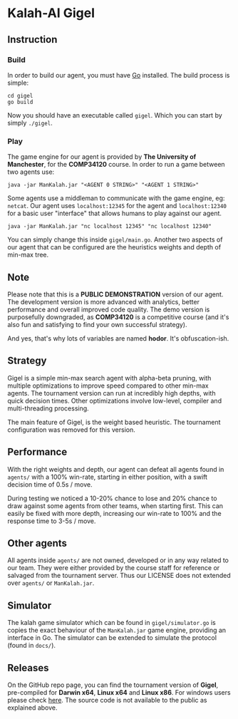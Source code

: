 # Kalah-AI Gigel

## Instruction

### Build

In order to build our agent, you must have [Go](https://golang.org) installed.
The build process is simple:

```shell
cd gigel
go build
```

Now you should have an executable called `gigel`. Which you can start by simply `./gigel`.

### Play

The game engine for our agent is provided by **The University of Manchester**,
for the **COMP34120** course. In order to run a game between two agents use:

```shell
java -jar ManKalah.jar "<AGENT 0 STRING>" "<AGENT 1 STRING>"
```

Some agents use a middleman to communicate with the game engine, eg: `netcat`.
Our agent uses `localhost:12345` for the agent and `localhost:12340` for a basic
user "interface" that allows humans to play against our agent.

```shell
java -jar ManKalah.jar "nc localhost 12345" "nc localhost 12340"
```

You can simply change this inside `gigel/main.go`. Another two aspects of our agent that can be configured are the heuristics weights and depth of min-max tree.

## Note

Please note that this is a **PUBLIC DEMONSTRATION** version of our agent. The development version is more advanced with analytics, better performance and overall improved code quality. The demo version is purposefully downgraded, as **COMP34120** is a competitive course (and it's also fun and satisfying to find your own successful strategy).

And yes, that's why lots of variables are named **hodor**. It's obfuscation-ish.

## Strategy

Gigel is a simple min-max search agent with alpha-beta pruning, with multiple optimizations to improve speed compared to other min-max agents. The tournament version can run at incredibly high depths, with quick decision times. Other optimizations involve low-level, compiler and multi-threading processing.

The main feature of Gigel, is the weight based heuristic. The tournament configuration was removed for this version.

## Performance

With the right weights and depth, our agent can defeat all agents found in `agents/` with a 100% win-rate, starting in either position, with a swift decision time of 0.5s / move.

During testing we noticed a 10-20% chance to lose and 20% chance to draw against some agents from other teams, when starting first. This can easily be fixed with more depth, increasing our win-rate to 100% and the response time to 3-5s / move.

## Other agents

All agents inside `agents/` are not owned, developed or in any way related to our team. They were either provided by the course staff for reference or salvaged from the tournament server. Thus our LICENSE does not extended over `agents/` or `ManKalah.jar`.

## Simulator

The kalah game simulator which can be found in `gigel/simulator.go` is copies the exact behaviour of the `ManKalah.jar` game engine, providing an interface in Go. The simulator can be extended to simulate the protocol (found in `docs/`).

## Releases

On the GitHub repo page, you can find the tournament version of **Gigel**, pre-compiled for **Darwin x64**, **Linux x64** and **Linux x86**. For windows users please check [here](https://distrowatch.com). The source code is not available to the public as explained above.
